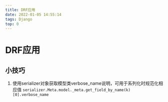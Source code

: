 ```yaml
---
title: DRF应用
date: 2022-01-05 14:55:14
tags: Django
top: 0
---
```

# DRF应用

## 小技巧
1. 使用serializer对象获取模型类verbose_name说明，可用于系列化时规范化相应值
    `serializer.Meta.model._meta.get_field_by_name(k)[0].verbose_name`

<!--more-->